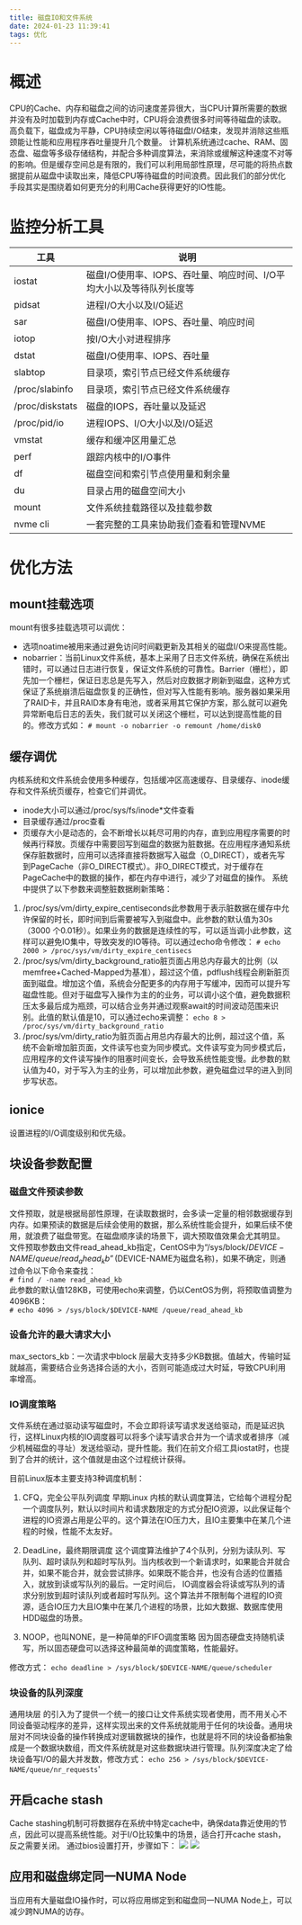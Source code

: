 ```yaml
---
title: 磁盘IO和文件系统
date: 2024-01-23 11:39:41
tags: 优化
---
```


# 概述
CPU的Cache、内存和磁盘之间的访问速度差异很大，当CPU计算所需要的数据并没有及时加载到内存或Cache中时，CPU将会浪费很多时间等待磁盘的读取。
高负载下，磁盘成为平静，CPU持续空闲以等待磁盘I/O结束，发现并消除这些瓶颈能让性能和应用程序吞吐量提升几个数量。
计算机系统通过cache、RAM、固态盘、磁盘等多级存储结构，并配合多种调度算法，来消除或缓解这种速度不对等的影响。但是缓存空间总是有限的，我们可以利用局部性原理，尽可能的将热点数据提前从磁盘中读取出来，降低CPU等待磁盘的时间浪费。因此我们的部分优化手段其实是围绕着如何更充分的利用Cache获得更好的IO性能。

# 监控分析工具
| 工具            | 说明                                                                 |
| --------------- | -------------------------------------------------------------------- |
| iostat          | 磁盘I/O使用率、IOPS、吞吐量、响应时间、I/O平均大小以及等待队列长度等 |
| pidsat          | 进程I/O大小以及I/O延迟                                               |
| sar             | 磁盘I/O使用率、IOPS、吞吐量、响应时间                                |
| iotop           | 按I/O大小对进程排序                                                  |
| dstat           | 磁盘I/O使用率、IOPS、吞吐量                                          |
| slabtop         | 目录项，索引节点已经文件系统缓存                                     |
| /proc/slabinfo  | 目录项，索引节点已经文件系统缓存                                     |
| /proc/diskstats | 磁盘的IOPS，吞吐量以及延迟                                           |
| /proc/pid/io    | 进程IOPS、I/O大小以及I/O延迟                                         |
| vmstat          | 缓存和缓冲区用量汇总                                                 |
| perf            | 跟踪内核中的I/O事件                                                  |
| df              | 磁盘空间和索引节点使用量和剩余量                                     |
| du              | 目录占用的磁盘空间大小                                               |
| mount           | 文件系统挂载路径以及挂载参数                                         |
| nvme cli        | 一套完整的工具来协助我们查看和管理NVME                               |

# 优化方法
## mount挂载选项
mount有很多挂载选项可以调优：
- 选项noatime被用来通过避免访问时间戳更新及其相关的磁盘I/O来提高性能。
- nobarrier：当前Linux文件系统，基本上采用了日志文件系统，确保在系统出错时，可以通过日志进行恢复，保证文件系统的可靠性。Barrier（栅栏），即先加一个栅栏，保证日志总是先写入，然后对应数据才刷新到磁盘，这种方式保证了系统崩溃后磁盘恢复的正确性，但对写入性能有影响。服务器如果采用了RAID卡，并且RAID本身有电池，或者采用其它保护方案，那么就可以避免异常断电后日志的丢失，我们就可以关闭这个栅栏，可以达到提高性能的目的。修改方式如：
`# mount -o nobarrier -o remount /home/disk0`

##  缓存调优
内核系统和文件系统会使用多种缓存，包括缓冲区高速缓存、目录缓存、inode缓存和文件系统页缓存，检查它们并调优。
- inode大小可以通过/proc/sys/fs/inode*文件查看
- 目录缓存通过/proc查看
- 页缓存大小是动态的，会不断增长以耗尽可用的内存，直到应用程序需要的时候再行释放。页缓存中需要回写到磁盘的数据为脏数据。在应用程序通知系统保存脏数据时，应用可以选择直接将数据写入磁盘（O_DIRECT），或者先写到PageCache（非O_DIRECT模式）。非O_DIRECT模式，对于缓存在PageCache中的数据的操作，都在内存中进行，减少了对磁盘的操作。 
系统中提供了以下参数来调整脏数据刷新策略：
1. /proc/sys/vm/dirty_expire_centiseconds此参数用于表示脏数据在缓存中允许保留的时长，即时间到后需要被写入到磁盘中。此参数的默认值为30s（3000 个0.01秒）。如果业务的数据是连续性的写，可以适当调小此参数，这样可以避免IO集中，导致突发的IO等待。可以通过echo命令修改：
`# echo 2000 > /proc/sys/vm/dirty_expire_centisecs`
2. /proc/sys/vm/dirty_background_ratio脏页面占用总内存最大的比例（以memfree+Cached-Mapped为基准），超过这个值，pdflush线程会刷新脏页面到磁盘。增加这个值，系统会分配更多的内存用于写缓冲，因而可以提升写磁盘性能。但对于磁盘写入操作为主的的业务，可以调小这个值，避免数据积压太多最后成为瓶颈，可以结合业务并通过观察await的时间波动范围来识别。此值的默认值是10，可以通过echo来调整：
`echo 8 > /proc/sys/vm/dirty_background_ratio`
3. /proc/sys/vm/dirty_ratio为脏页面占用总内存最大的比例，超过这个值，系统不会新增加脏页面，文件读写也变为同步模式。文件读写变为同步模式后，应用程序的文件读写操作的阻塞时间变长，会导致系统性能变慢。此参数的默认值为40，对于写入为主的业务，可以增加此参数，避免磁盘过早的进入到同步写状态。

##  ionice
设置进程的I/O调度级别和优先级。

##  块设备参数配置

###  磁盘文件预读参数
文件预取，就是根据局部性原理，在读取数据时，会多读一定量的相邻数据缓存到内存。如果预读的数据是后续会使用的数据，那么系统性能会提升，如果后续不使用，就浪费了磁盘带宽。在磁盘顺序读的场景下，调大预取值效果会尤其明显。  
文件预取参数由文件read_ahead_kb指定，CentOS中为“/sys/block/$DEVICE-NAME/queue/read_ahead_kb”($DEVICE-NAME为磁盘名称)，如果不确定，则通过命令以下命令来查找：  
`# find / -name read_ahead_kb`   
此参数的默认值128KB，可使用echo来调整，仍以CentOS为例，将预取值调整为4096KB：  
`# echo 4096 > /sys/block/$DEVICE-NAME /queue/read_ahead_kb`

###  设备允许的最大请求大小
max_sectors_kb：一次请求中block 层最大支持多少KB数据。值越大，传输时延就越高，需要结合业务选择合适的大小，否则可能造成过大时延，导致CPU利用率增高。


###  IO调度策略
文件系统在通过驱动读写磁盘时，不会立即将读写请求发送给驱动，而是延迟执行，这样Linux内核的IO调度器可以将多个读写请求合并为一个请求或者排序（减少机械磁盘的寻址）发送给驱动，提升性能。我们在前文介绍工具iostat时，也提到了合并的统计，这个值就是由这个过程统计获得。

目前Linux版本主要支持3种调度机制：

1. CFQ，完全公平队列调度
早期Linux 内核的默认调度算法，它给每个进程分配一个调度队列，默认以时间片和请求数限定的方式分配IO资源，以此保证每个进程的IO资源占用是公平的。这个算法在IO压力大，且IO主要集中在某几个进程的时候，性能不太友好。

2. DeadLine，最终期限调度
这个调度算法维护了4个队列，分别为读队列、写队列、超时读队列和超时写队列。当内核收到一个新请求时，如果能合并就合并，如果不能合并，就会尝试排序。如果既不能合并，也没有合适的位置插入，就放到读或写队列的最后。一定时间后， IO调度器会将读或写队列的请求分别放到超时读队列或者超时写队列。这个算法并不限制每个进程的IO资源，适合IO压力大且IO集中在某几个进程的场景，比如大数据、数据库使用HDD磁盘的场景。

3. NOOP，也叫NONE，是一种简单的FIFO调度策略
因为固态硬盘支持随机读写，所以固态硬盘可以选择这种最简单的调度策略，性能最好。

修改方式：
`echo deadline > /sys/block/$DEVICE-NAME/queue/scheduler`

###  块设备的队列深度
通用块层 的引入为了提供一个统一的接口让文件系统实现者使用，而不用关心不同设备驱动程序的差异，这样实现出来的文件系统就能用于任何的块设备。通用块层对不同块设备的操作转换成对逻辑数据块的操作，也就是将不同的块设备都抽象成是一个数据块数组，而文件系统就是对这些数据块进行管理。队列深度决定了给块设备写I/O的最大并发数，修改方式：
`echo 256 > /sys/block/$DEVICE-NAME/queue/nr_requests`'

##  开启cache stash
Cache stashing机制可将数据存在系统中特定cache中，确保data靠近使用的节点，因此可以提高系统性能。对于I/O比较集中的场景，适合打开cache stash，反之需要关闭。 
通过bios设置打开，步骤如下：
<img src="./2024-01-23-09-53-28.png">
<img src="./2024-01-23-09-53-40.png">

##  应用和磁盘绑定同一NUMA Node
当应用有大量磁盘IO操作时，可以将应用绑定到和磁盘同一NUMA Node上，可以减少跨NUMA的访存。